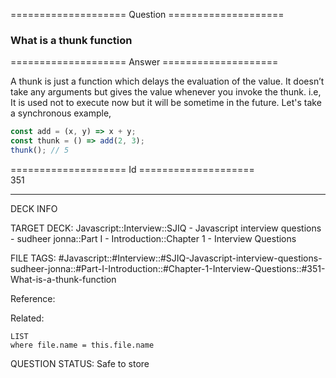 ==================== Question ====================  

### What is a thunk function  

==================== Answer ====================  

A thunk is just a function which delays the evaluation of the value. It doesn’t
take any arguments but gives the value whenever you invoke the thunk. i.e, It is
used not to execute now but it will be sometime in the future. Let's take a
synchronous example,

```javascript
const add = (x, y) => x + y;
const thunk = () => add(2, 3);
thunk(); // 5
```

==================== Id ====================  
351

---

DECK INFO

TARGET DECK: Javascript::Interview::SJIQ - Javascript interview questions - sudheer jonna::Part I - Introduction::Chapter 1 - Interview Questions

FILE TAGS: #Javascript::#Interview::#SJIQ-Javascript-interview-questions-sudheer-jonna::#Part-I-Introduction::#Chapter-1-Interview-Questions::#351-What-is-a-thunk-function

Reference:

Related:

```dataview
LIST
where file.name = this.file.name
```

QUESTION STATUS: Safe to store
